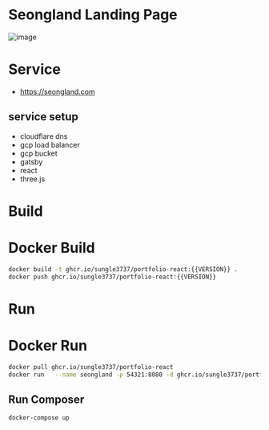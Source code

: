 # Seongland Landing Page
![image](https://user-images.githubusercontent.com/27716524/114999344-badd6f80-9edc-11eb-8b48-9dd012ea0ffc.png)


# Service
- https://seongland.com

## service setup
- cloudflare dns
- gcp load balancer
- gcp bucket
- gatsby
- react
- three.js


# Build

# Docker Build

```bash
docker build -t ghcr.io/sungle3737/portfolio-react:{{VERSION}} .
docker push ghcr.io/sungle3737/portfolio-react:{{VERSION}}
```

# Run

# Docker Run

```bash
docker pull ghcr.io/sungle3737/portfolio-react
docker run   --name seongland -p 54321:8080 -d ghcr.io/sungle3737/portfolio-react
```

## Run Composer

```
docker-compose up
```
